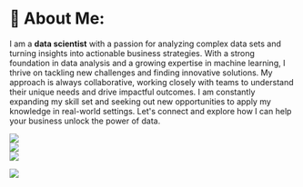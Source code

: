 # 💫 About Me:
I am a **data scientist** with a passion for analyzing complex data sets and turning insights into actionable business strategies. With a strong foundation in data analysis and a growing expertise in machine learning, I thrive on tackling new challenges and finding innovative solutions. My approach is always collaborative, working closely with teams to understand their unique needs and drive impactful outcomes. I am constantly expanding my skill set and seeking out new opportunities to apply my knowledge in real-world settings. Let's connect and explore how I can help your business unlock the power of data.

![](https://github-readme-stats.vercel.app/api?username=miladistic&theme=vue&hide_border=true&include_all_commits=true&count_private=true)<br/>
![](https://github-readme-streak-stats.herokuapp.com/?user=miladistic&theme=vue&hide_border=true)<br/>
![](https://github-readme-stats.vercel.app/api/top-langs/?username=miladistic&theme=vue&hide_border=true&include_all_commits=true&count_private=true&layout=compact)

[![](https://visitcount.itsvg.in/api?id=miladistic&icon=1&color=0)](https://visitcount.itsvg.in)
